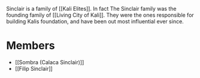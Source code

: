 Sinclair is a family of [[Kali Elites]]. In fact The Sinclair family was the founding family of [[Living City of Kali]]. They were the ones responsible for building Kalis foundation, and have been out most influential ever since. 
# Members
- [[Sombra (Calaca Sinclair)]]
- [[Filip Sinclair]]